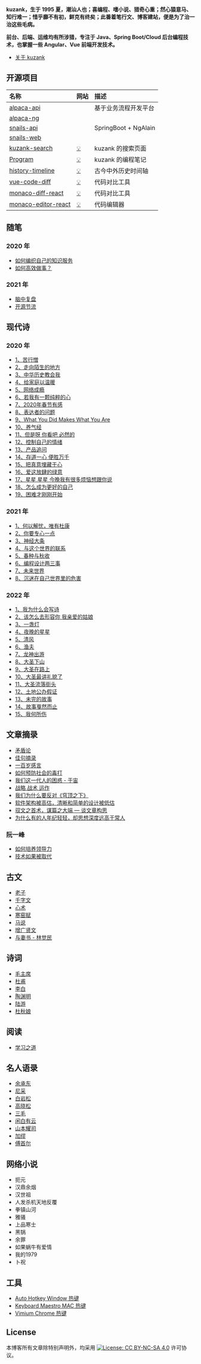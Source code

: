 **kuzank，生于 1995 夏，潮汕人也；喜编程、嗜小说、猎奇心重；然心猿意马、知行难一；惜乎靡不有初，鲜克有终矣；此番着笔行文、博客建站，便是为了治一治这些毛病。**

**前台、后端、运维均有所涉猎，专注于 Java、Spring Boot/Cloud 后台编程技术，也掌握一些 Angular、Vue 前端开发技术。**

* [关于 kuzank](关于我.md)

## 开源项目

| 名称| 网站 | 描述 |
|:-------------|:-------------|:-------------|
| [alpaca-api](https://github.com/kuzank/alpaca-api) |  | 基于业务流程开发平台 |
| [alpaca-ng](https://github.com/kuzank/alpaca-ng)  | |  |
| [snails-api](https://github.com/kuzank/snails-api) |  | SpringBoot + NgAlain |
| [snails-web](https://github.com/kuzank/snails-web) | |  |
| [kuzank-search](https://github.com/kuzank/kuzank-search) | [💡](https://kuzank.com/kuzank-search/) | kuzank 的搜索页面 |
| [Program](https://github.com/kuzank/Program) | [💡](http://kuzank.com/Program/) | kuzank 的编程笔记 |
| [history-timeline](https://github.com/kuzank/history-timeline) | [💡](https://kuzank.com/history-timeline/) | 古今中外历史时间轴 |
| [vue-code-diff](https://github.com/kuzank/vue-code-diff) | [💡](https://kuzank.com/vue-code-diff/) |代码对比工具 |
| [monaco-diff-react](https://github.com/kuzank/monaco-diff-react) | [💡](https://kuzank.com/monaco-diff-react/) | 代码对比工具 |
| [monaco-editor-react](https://github.com/kuzank/monaco-editor-react) | [💡](https://kuzank.com/monaco-editor-react/) | 代码编辑器 |


## 随笔 

### 2020 年
* [如何编织自己的知识服务](随笔/2020/如何编织自己的知识服务.md)
* [如何高效做事？](随笔/2020/如何高效做事.md)

### 2021 年
* [脑中复盘](随笔/2021/脑中复盘.md)
* [开源节流](随笔/2021/开源节流.md)

## 现代诗

### 2020 年
- [1、苦行憎](现代诗/2020/01苦行憎.md)
- [2、走向陌生的地方](现代诗/2020/02走向陌生的地方.md)
- [3、中华历史教会我](现代诗/2020/03中华历史教会我.md)
- [4、给家庭以温暖](现代诗/2020/04给家庭以温暖.md)
- [5、网络成瘾](现代诗/2020/05网络成瘾.md)
- [6、若我有一颗纯粹的心](现代诗/2020/06若我有一颗纯粹的心.md)
- [7、2020年春节有感](现代诗/2020/072020年春节有感.md)
- [8、表达者的问题](现代诗/2020/08表达者的问题.md)
- [9、What You Did Makes What You Are](现代诗/2020/09WhatYouDidMakesWhatYouAre.md)
- [10、养气经](现代诗/2020/10养气经.md)
- [11、但是呀 你看吧 必然的](现代诗/2020/11但是呀你看吧必然的.md)
- [12、控制自己的情绪](现代诗/2020/12控制自己的情绪.md)
- [13、产品追问](现代诗/2020/13产品追问.md)
- [14、存道一心 便胜万千](现代诗/2020/14存道一心便胜万千.md)
- [15、把真意埋藏于心](现代诗/2020/15把真意埋藏于心.md)
- [16、爱这放肆的绿意](现代诗/2020/16爱这放肆的绿意.md)
- [17、星星 星星 今晚我有很多烦恼想跟你说](现代诗/2020/17星星星星今晚我有很多烦恼想跟你说.md)
- [18、怎么成为更好的自己](现代诗/2020/18怎么成为更好的自己.md)
- [19、困难才刚刚开始](现代诗/2020/19困难才刚刚开始.md)

### 2021 年
- [1、何以解忧，唯有杜康](现代诗/2021/01何以解忧唯有杜康.md)
- [2、你要专心一点](现代诗/2021/02你要专心一点.md)
- [3、神经大条](现代诗/2021/03神经大条.md)
- [4、与这个世界的联系](现代诗/2021/04与这个世界的联系.md)
- [5、春种与秋收](现代诗/2021/05春种与秋收.md)
- [6、编程设计两三事](现代诗/2021/06编程设计两三事.md)
- [7、未来世界](现代诗/2021/07未来世界.md)
- [8、沉迷在自己世界里的危害](现代诗/2021/08沉迷在自己世界里的危害.md)

### 2022 年
- [1、我为什么会写诗](现代诗/2022/01我为什么会写诗.md)
- [2、该怎么去形容你 我亲爱的姑娘](现代诗/2022/02该怎么去形容你我亲爱的姑娘.md)
- [3、一盏灯](现代诗/2022/03一盏灯.md)
- [4、夜晚的星星](现代诗/2022/04夜晚的星星.md)
- [5、清风](现代诗/2022/05清风.md)
- [6、渔夫](现代诗/2022/06渔夫.md)
- [7、龙神出游](现代诗/2022/07龙神出游.md)
- [8、大圣下山](现代诗/2022/08大圣下山.md)
- [9、大圣在路上](现代诗/2022/09大圣在路上.md)
- [10、大圣最讲礼貌了](现代诗/2022/10大圣最讲礼貌了.md)
- [11、大圣流落街头](现代诗/2022/11大圣流落街头.md)
- [12、土地公办假证](现代诗/2022/12土地公办假证.md)
- [13、未完的故事](现代诗/2022/13未完的故事.md)
- [14、故事戛然而止](现代诗/2022/14故事戛然而止.md)
- [15、我何所伤](现代诗/2022/15我何所伤.md)


## 文章摘录
* [矛盾论](https://www.marxists.org/chinese/maozedong/marxist.org-chinese-mao-193708.htm)
* [佳句摘录](文章摘录/佳句摘录.md)
* [一百岁感言](文章摘录/一百岁感言.md)
* [如何预防社会的毒打](文章摘录/如何预防社会的毒打.md)
* [我们这一代人的困惑 - 于宙](文章摘录/我们这一代人的困惑.md)
* [战略 战术 运作](http://www.360doc.com/content/20/0216/23/14247416_892568398.shtml)
* [我们为什么要反对《穹顶之下》](文章摘录/我们为什么要反对穹顶之下.md)
* [软件架构被高估，清晰和简单的设计被低估](文章摘录/软件架构被高估清晰和简单的设计被低估.md)
* [驭文之首术，谋篇之大端 — 谈文章构思](文章摘录/驭文之首术谋篇之大端.md)
* [为什么有的人年纪轻轻，却思想深度远高于常人](文章摘录/为什么有的人年纪轻轻却思想深度远高于常人.md)

### 阮一峰
* [如何培养领导力](http://www.ruanyifeng.com/blog/2020/06/weekly-issue-112.html)
* [技术如果被取代](http://www.ruanyifeng.com/blog/2018/10/weekly-issue-28.html)


## 古文
* [老子](古文/老子.md)
* [千字文](古文/千字文.md)
* [心术](古文/心术.md)
* [寒窑赋](古文/寒窑赋.md)
* [马说](古文/马说.md)
* [增广贤文](古文/增广贤文.md)
* [与妻书 - 林觉民](古文/与妻书.md)

## 诗词
* [毛主席](诗词/毛主席.md)
* [杜甫](诗词/杜甫.md)
* [李白](诗词/李白.md)
* [陶渊明](诗词/陶渊明.md)
* [陆游](诗词/陆游.md)
* [杜秋娘](诗词/杜秋娘.md)


## 阅读
* [学习之道](阅读/学习之道.md)


## 名人语录
* [余承东](名人语录/余承东.md)
* [尼采](名人语录/尼采.md)
* [白岩松](名人语录/白岩松.md)
* [高晓松](名人语录/高晓松.md)
* [三毛](名人语录/三毛.md)
* [闲白有云](名人语录/闲白有云.md)
* [山本耀司](名人语录/山本耀司.md)
* [加缪](名人语录/加缪.md)
* [傅首尔](名人语录/傅首尔.md)


## 网络小说
* 扼元
* 汉鼎余烟
* 汉世祖
* 人发杀机天地反覆
* 拳镇山河
* 雅骚
* 上品寒士
* 黑锅
* 余罪
* 如果蜗牛有爱情
* 我的1979
* 卜祝


## 工具
* [Auto Hotkey Window 热键](效率工具/AutoHotkey.md)
* [Keyboard Maestro MAC 热键](效率工具/KeyboardMaestro.md)
* [Vimium Chrome 热键](效率工具/Vimium.md)


## License

本博客所有文章除特别声明外，均采用 [![License: CC BY-NC-SA 4.0](https://camo.githubusercontent.com/68b1d40ecc7a83ac2c1e691be14ce4be95cec195/68747470733a2f2f6c6963656e7365627574746f6e732e6e65742f6c2f62792d6e632d73612f342e302f38307831352e706e67)](https://creativecommons.org/licenses/by-nc-sa/4.0/) 许可协议。
